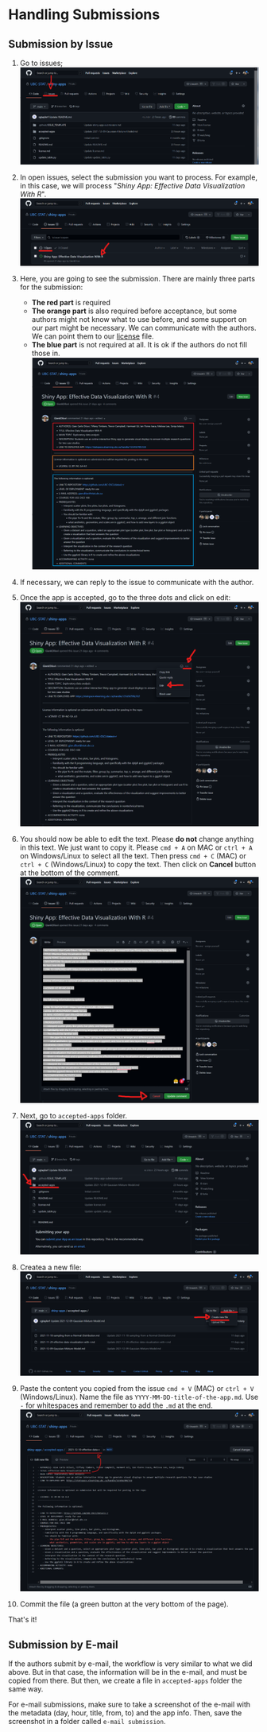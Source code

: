 # Handling Submissions

## Submission by Issue

1. Go to issues;
![where are the issues?](.imgs/where-issues.png)

2. In open issues, select the submission you want to process. For example, in this case, we will process "*Shiny App: Effective Data Visualization With R*".
![where are the submissions?](.imgs/where-submission.png)

3. Here, you are going to see the submission. There are mainly three parts for the submission:
    - **The red part** is required
    - **The orange part** is also required before acceptance, but some authors might not know what to use before, and some support on our part might be necessary. We can communicate with the authors. We can point them to our [license](https://github.com/UBC-STAT/shiny-apps/blob/main/license.md) file.
    - **The blue part** is not required at all. It is ok if the authors do not fill those in.
![what is required?](.imgs/what-required.png)

4. If necessary, we can reply to the issue to communicate with the author.

5. Once the app is accepted, go to the three dots and click on edit:
![](.imgs/how-to-edit.png)

6. You should now be able to edit the text. Please **do not** change anything in this text. We just want to copy it. Please `cmd + A` on MAC or `ctrl + A` on Windows/Linux to select all the text. Then press `cmd + C` (MAC) or `ctrl + C` (Windows/Linux) to copy the text. Then click on **Cancel** button at the bottom of the comment.
![cancel button](.imgs/cancel-button.png)

7. Next, go to `accepted-apps` folder.
![accepted apps](.imgs/where-accepted-apps.png)

8. Createa a new file:
![create file](.imgs/create-file.png)

9. Paste the content you copied from the issue `cmd + V` (MAC) or `ctrl + V` (Windows/Linux). Name the file as `YYYY-MM-DD-title-of-the-app.md`. Use `-` for whitespaces and remember to add the `.md` at the end.
![](.imgs/accept-app-file.png)

10. Commit the file (a green button at the very bottom of the page).

That's it!

## Submission by E-mail

If the authors submit by e-mail, the workflow is very similar to what we did above. But in that case, the information will be in the e-mail, and must be copied from there. But then, we create a file in `accepted-apps` folder the same way.

For e-mail submissions, make sure to take a screenshot of the e-mail with the metadata (day, hour, title, from, to) and the app info. Then, save the screenshot in a folder called `e-mail submission`.

